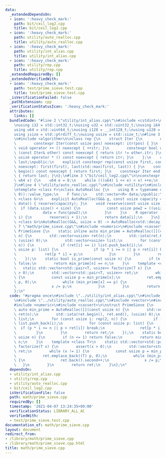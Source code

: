 ```yaml
---
data:
  _extendedDependsOn:
  - icon: ':heavy_check_mark:'
    path: bit/ceil_log2.cpp
    title: bit/ceil_log2.cpp
  - icon: ':heavy_check_mark:'
    path: utility/auto_realloc.cpp
    title: utility/auto_realloc.cpp
  - icon: ':heavy_check_mark:'
    path: utility/int_alias.cpp
    title: utility/int_alias.cpp
  - icon: ':heavy_check_mark:'
    path: utility/rep.cpp
    title: utility/rep.cpp
  _extendedRequiredBy: []
  _extendedVerifiedWith:
  - icon: ':heavy_check_mark:'
    path: test/prime_sieve.test.cpp
    title: test/prime_sieve.test.cpp
  _isVerificationFailed: false
  _pathExtension: cpp
  _verificationStatusIcon: ':heavy_check_mark:'
  attributes:
    links: []
  bundledCode: "#line 2 \"utility/int_alias.cpp\"\n#include <cstdint>\n#include <cstddef>\n\
    \nusing i32 = std::int32_t;\nusing u32 = std::uint32_t;\nusing i64 = std::int64_t;\n\
    using u64 = std::uint64_t;\nusing i128 = __int128_t;\nusing u128 = __uint128_t;\n\
    using isize = std::ptrdiff_t;\nusing usize = std::size_t;\n#line 3 \"utility/rep.cpp\"\
    \n#include <algorithm>\n\nclass rep {\n    struct Iter {\n        usize itr;\n\
    \        constexpr Iter(const usize pos) noexcept: itr(pos) { }\n        constexpr\
    \ void operator ++ () noexcept { ++itr; }\n        constexpr bool operator !=\
    \ (const Iter& other) const noexcept { return itr != other.itr; }\n        constexpr\
    \ usize operator * () const noexcept { return itr; }\n    };\n    const Iter first,\
    \ last;\npublic:\n    explicit constexpr rep(const usize first, const usize last)\
    \ noexcept: first(first), last(std::max(first, last)) { }\n    constexpr Iter\
    \ begin() const noexcept { return first; }\n    constexpr Iter end() const noexcept\
    \ { return last; }\n};\n#line 3 \"bit/ceil_log2.cpp\"\n\nconstexpr u64 ceil_log2(const\
    \ u64 x) {\n    u64 e = 0;\n    while (((u64) 1 << e) < x) ++e;\n    return e;\n\
    }\n#line 4 \"utility/auto_realloc.cpp\"\n#include <utility>\n#include <vector>\n\
    \ntemplate <class F>\nclass AutoRealloc {\n    using R = typename decltype(std::declval<F>()((usize)\
    \ 0))::value_type;\n    F func;\n    std::vector<R> data;\npublic:\n    template\
    \ <class G>\n    explicit AutoRealloc(G&& g, const usize capacity = 0): func(std::forward<G>(g)),\
    \ data() { reserve(capacity); }\n    void reserve(const usize size) {\n      \
    \  if (data.size() < size) {\n            const usize pow2 = ((usize) 1 << ceil_log2(size));\n\
    \            data = func(pow2);\n        }\n    }\n    R operator [] (const usize\
    \ i) {\n        reserve(i + 1);\n        return data[i];\n    }\n};\n\ntemplate\
    \ <class G>\nAutoRealloc(G&&, usize = 0) -> AutoRealloc<std::decay_t<G>>;\n#line\
    \ 7 \"math/prime_sieve.cpp\"\n#include <numeric>\n#include <cassert>\n\nstruct\
    \ PrimeSieve {\n    static inline auto min_prime = AutoRealloc([](const usize\
    \ n) {\n        std::vector<usize> ret(n);\n        std::iota(ret.begin(), ret.end(),\
    \ (usize) 0);\n        std::vector<usize> list;\n        for (const usize i: rep(2,\
    \ n)) {\n            if (ret[i] == i) list.push_back(i);\n            for (const\
    \ usize p: list) {\n                if (p * i >= n || p > ret[i]) break;\n   \
    \             ret[p * i] = p;\n            }\n        }\n        return ret;\n\
    \    });\n    static bool is_prime(const usize n) {\n        if (n <= 1) return\
    \ false;\n        return min_prime[n] == n;\n    }\n    template <class T>\n \
    \   static std::vector<std::pair<T, usize>> factorize(T x) {\n        assert(x\
    \ > 0);\n        std::vector<std::pair<T, usize>> ret;\n        while (x != 1)\
    \ {\n            const usize p = min_prime[x];\n            ret.emplace_back((T)\
    \ p, 0);\n            while (min_prime[x] == p) {\n                ret.back().second++;\n\
    \                x /= p;\n            }\n        }\n        return ret;\n    }\n\
    };\n"
  code: "#pragma once\n#include \"../utility/int_alias.cpp\"\n#include \"../utility/rep.cpp\"\
    \n#include \"../utility/auto_realloc.cpp\"\n#include <vector>\n#include <utility>\n\
    #include <numeric>\n#include <cassert>\n\nstruct PrimeSieve {\n    static inline\
    \ auto min_prime = AutoRealloc([](const usize n) {\n        std::vector<usize>\
    \ ret(n);\n        std::iota(ret.begin(), ret.end(), (usize) 0);\n        std::vector<usize>\
    \ list;\n        for (const usize i: rep(2, n)) {\n            if (ret[i] == i)\
    \ list.push_back(i);\n            for (const usize p: list) {\n              \
    \  if (p * i >= n || p > ret[i]) break;\n                ret[p * i] = p;\n   \
    \         }\n        }\n        return ret;\n    });\n    static bool is_prime(const\
    \ usize n) {\n        if (n <= 1) return false;\n        return min_prime[n] ==\
    \ n;\n    }\n    template <class T>\n    static std::vector<std::pair<T, usize>>\
    \ factorize(T x) {\n        assert(x > 0);\n        std::vector<std::pair<T, usize>>\
    \ ret;\n        while (x != 1) {\n            const usize p = min_prime[x];\n\
    \            ret.emplace_back((T) p, 0);\n            while (min_prime[x] == p)\
    \ {\n                ret.back().second++;\n                x /= p;\n         \
    \   }\n        }\n        return ret;\n    }\n};\n"
  dependsOn:
  - utility/int_alias.cpp
  - utility/rep.cpp
  - utility/auto_realloc.cpp
  - bit/ceil_log2.cpp
  isVerificationFile: false
  path: math/prime_sieve.cpp
  requiredBy: []
  timestamp: '2021-04-07 13:24:35+09:00'
  verificationStatus: LIBRARY_ALL_AC
  verifiedWith:
  - test/prime_sieve.test.cpp
documentation_of: math/prime_sieve.cpp
layout: document
redirect_from:
- /library/math/prime_sieve.cpp
- /library/math/prime_sieve.cpp.html
title: math/prime_sieve.cpp
---
```

